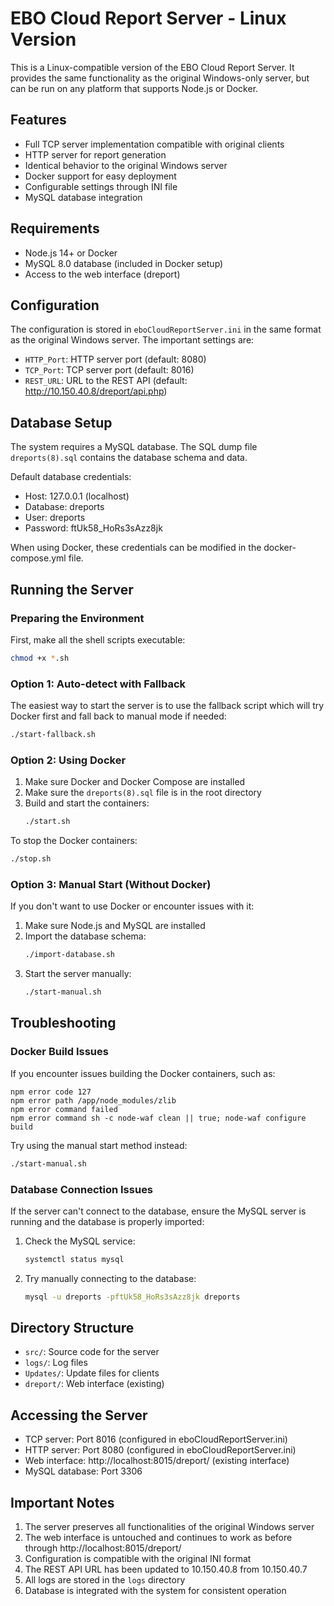 # EBO Cloud Report Server - Linux Version

This is a Linux-compatible version of the EBO Cloud Report Server. It provides the same functionality as the original Windows-only server, but can be run on any platform that supports Node.js or Docker.

## Features

- Full TCP server implementation compatible with original clients
- HTTP server for report generation
- Identical behavior to the original Windows server
- Docker support for easy deployment
- Configurable settings through INI file
- MySQL database integration

## Requirements

- Node.js 14+ or Docker
- MySQL 8.0 database (included in Docker setup)
- Access to the web interface (dreport)

## Configuration

The configuration is stored in `eboCloudReportServer.ini` in the same format as the original Windows server. The important settings are:

- `HTTP_Port`: HTTP server port (default: 8080)
- `TCP_Port`: TCP server port (default: 8016)
- `REST_URL`: URL to the REST API (default: http://10.150.40.8/dreport/api.php)

## Database Setup

The system requires a MySQL database. The SQL dump file `dreports(8).sql` contains the database schema and data.

Default database credentials:
- Host: 127.0.0.1 (localhost)
- Database: dreports
- User: dreports
- Password: ftUk58_HoRs3sAzz8jk

When using Docker, these credentials can be modified in the docker-compose.yml file.

## Running the Server

### Preparing the Environment

First, make all the shell scripts executable:

```bash
chmod +x *.sh
```

### Option 1: Auto-detect with Fallback

The easiest way to start the server is to use the fallback script which will try Docker first and fall back to manual mode if needed:

```bash
./start-fallback.sh
```

### Option 2: Using Docker

1. Make sure Docker and Docker Compose are installed
2. Make sure the `dreports(8).sql` file is in the root directory
3. Build and start the containers:
   ```bash
   ./start.sh
   ```
   
To stop the Docker containers:
```bash
./stop.sh
```

### Option 3: Manual Start (Without Docker)

If you don't want to use Docker or encounter issues with it:

1. Make sure Node.js and MySQL are installed
2. Import the database schema: 
   ```bash
   ./import-database.sh
   ```
3. Start the server manually:
   ```bash
   ./start-manual.sh
   ```

## Troubleshooting

### Docker Build Issues

If you encounter issues building the Docker containers, such as:

```
npm error code 127
npm error path /app/node_modules/zlib
npm error command failed
npm error command sh -c node-waf clean || true; node-waf configure build
```

Try using the manual start method instead:

```bash
./start-manual.sh
```

### Database Connection Issues

If the server can't connect to the database, ensure the MySQL server is running and the database is properly imported:

1. Check the MySQL service:
   ```bash
   systemctl status mysql
   ```

2. Try manually connecting to the database:
   ```bash
   mysql -u dreports -pftUk58_HoRs3sAzz8jk dreports
   ```

## Directory Structure

- `src/`: Source code for the server
- `logs/`: Log files
- `Updates/`: Update files for clients
- `dreport/`: Web interface (existing)

## Accessing the Server

- TCP server: Port 8016 (configured in eboCloudReportServer.ini)
- HTTP server: Port 8080 (configured in eboCloudReportServer.ini)
- Web interface: http://localhost:8015/dreport/ (existing interface)
- MySQL database: Port 3306

## Important Notes

1. The server preserves all functionalities of the original Windows server
2. The web interface is untouched and continues to work as before through http://localhost:8015/dreport/
3. Configuration is compatible with the original INI format
4. The REST API URL has been updated to 10.150.40.8 from 10.150.40.7
5. All logs are stored in the `logs` directory
6. Database is integrated with the system for consistent operation
